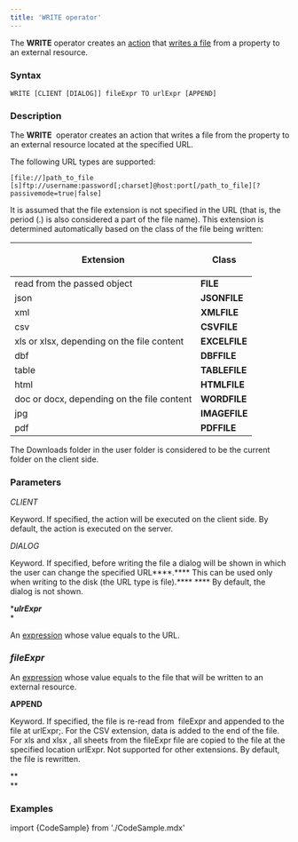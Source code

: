 ```yaml
---
title: 'WRITE operator'
---
```


The **WRITE** operator creates an [action](Actions.md) that [writes a file](Write_file_WRITE_.md) from a property to an external resource. 

### Syntax

    WRITE [CLIENT [DIALOG]] fileExpr TO urlExpr [APPEND]

### Description

The **WRITE**  operator creates an action that writes a file from the property to an external resource located at the specified URL.

The following URL types are supported:

    [file://]path_to_file
    [s]ftp://username:password[;charset]@host:port[/path_to_file][?passivemode=true|false]

It is assumed that the file extension is not specified in the URL (that is, the period (.) is also considered a part of the file name). This extension is determined automatically based on the class of the file being written:

|<p>Extension</p>|<p>Class</p>|
|---|---|
|read from the passed object|<strong>FILE</strong>|
|json|<strong>JSONFILE</strong>|
|xml|<strong>XMLFILE</strong>|
|csv|<strong>CSVFILE</strong>|
|xls or xlsx, depending on the file content|<strong>EXCELFILE</strong>|
|dbf|<strong>DBFFILE</strong>|
|table|<strong>TABLEFILE</strong>|
|html|<strong>HTMLFILE</strong>|
|doc or docx, depending on the file content|<strong>WORDFILE</strong>|
|jpg|<strong>IMAGEFILE</strong>|
|pdf|<strong>PDFFILE</strong>|

The Downloads folder in the user folder is considered to be the current folder on the client side.

### Parameters

*CLIENT*

Keyword. If specified, the action will be executed on the client side. By default, the action is executed on the server.

*DIALOG*

Keyword. If specified, before writing the file a dialog will be shown in which the user can change the specified URL****.**** This can be used only when writing to the disk (the URL type is file).**** **** By default, the dialog is not shown. 

****ulrExpr***  
*

An [expression](Expression.md) whose value equals to the URL.

### *fileExpr*

An [expression](Expression.md) whose value equals to the file that will be written to an external resource. 

**APPEND**

Keyword. If specified, the file is re-read from  fileExpr and appended to the file at urlExpr;. For the CSV extension, data is added to the end of the file. For xls and xlsx , all sheets from the fileExpr file are copied to the file at the specified location urlExpr. Not supported for other extensions. By default, the file is rewritten.

**  
**

### **Examples**


import {CodeSample} from './CodeSample.mdx'

<CodeSample url="https://documentation.lsfusion.org/sample?file=ActionSample&block=write"/>

